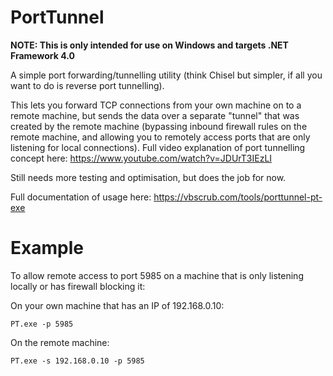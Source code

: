 # PortTunnel

**NOTE: This is only intended for use on Windows and targets .NET Framework 4.0**

A simple port forwarding/tunnelling utility (think Chisel but simpler, if all you want to do is reverse port tunnelling). 

This lets you forward TCP connections from your own machine on to a remote machine, but sends the data over a separate "tunnel" that was created by the remote machine (bypassing inbound firewall rules on the remote machine, and allowing you to remotely access ports that are only listening for local connections). Full video explanation of port tunnelling concept here: https://www.youtube.com/watch?v=JDUrT3IEzLI

Still needs more testing and optimisation, but does the job for now.

Full documentation of usage here: https://vbscrub.com/tools/porttunnel-pt-exe

# Example

To allow remote access to port 5985 on a machine that is only listening locally or has firewall blocking it:

On your own machine that has an IP of 192.168.0.10:

`PT.exe -p 5985`

On the remote machine:

`PT.exe -s 192.168.0.10 -p 5985`


